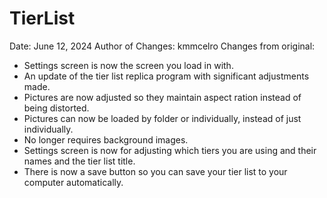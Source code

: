 # TierList
Date: June 12, 2024 
Author of Changes: kmmcelro 
Changes from original:
* Settings screen is now the screen you load in with.
* An update of the tier list replica program with significant adjustments made.
* Pictures are now adjusted so they maintain aspect ration instead of being distorted.
* Pictures can now be loaded by folder or individually, instead of just individually.
* No longer requires background images.
* Settings screen is now for adjusting which tiers you are using and their names and the tier list title.
* There is now a save button so you can save your tier list to your computer automatically.
